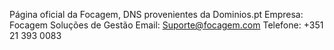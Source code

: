 Página oficial da Focagem, DNS provenientes da Dominios.pt
Empresa: Focagem Soluções de Gestão
Email: Suporte@focagem.com
Telefone: +351 21 393 0083

